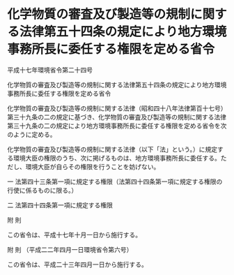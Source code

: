 # 化学物質の審査及び製造等の規制に関する法律第五十四条の規定により地方環境事務所長に委任する権限を定める省令

平成十七年環境省令第二十四号

化学物質の審査及び製造等の規制に関する法律第五十四条の規定により地方環境事務所長に委任する権限を定める省令

化学物質の審査及び製造等の規制に関する法律（昭和四十八年法律第百十七号）第三十九条の二の規定に基づき、化学物質の審査及び製造等の規制に関する法律第三十九条の二の規定により地方環境事務所長に委任する権限を定める省令を次のように定める。

化学物質の審査及び製造等の規制に関する法律（以下「法」という。）に規定する環境大臣の権限のうち、次に掲げるものは、地方環境事務所長に委任する。ただし、環境大臣が自らその権限を行うことを妨げない。

一 法第四十三条第一項に規定する権限（法第四十四条第一項に規定する権限の行使に係るものに限る。）

二 法第四十四条第一項に規定する権限

附 則

この省令は、平成十七年十月一日から施行する。

附 則 （平成二二年四月一日環境省令第六号）

この省令は、平成二十三年四月一日から施行する。
